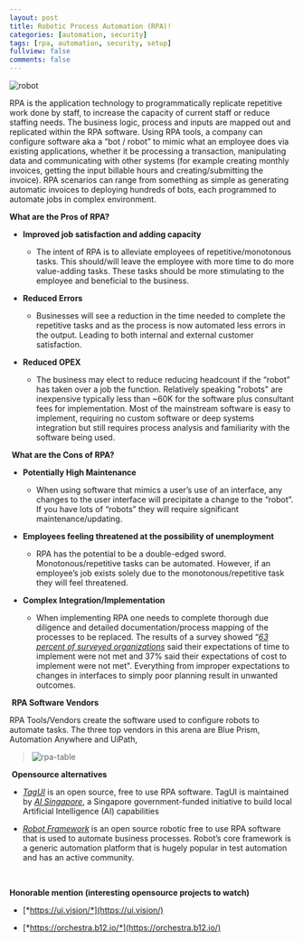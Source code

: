 ```yaml
---
layout: post
title: Robotic Process Automation (RPA)!
categories: [automation, security]
tags: [rpa, automation, security, setup]
fullview: false
comments: false
---
```

![robot](https://cyberthreatinfo.github.io/images/robot.png)

RPA is the application technology to programmatically replicate
repetitive work done by staff, to increase the capacity of current staff
or reduce staffing needs. The business logic, process and inputs are
mapped out and replicated within the RPA software. Using RPA tools, a
company can configure software aka a “bot / robot” to mimic what an
employee does via existing applications, whether it be processing a
transaction, manipulating data and communicating with other systems (for
example creating monthly invoices, getting the input billable hours and
creating/submitting the invoice). RPA scenarios can range from something
as simple as generating automatic invoices to deploying hundreds of
bots, each programmed to automate jobs in complex environment.

**What are the Pros of RPA?**

-   **Improved job satisfaction and adding capacity**

    -   The intent of RPA is to alleviate employees of
        repetitive/monotonous tasks. This should/will leave the employee
        with more time to do more value-adding tasks. These tasks should
        be more stimulating to the employee and beneficial to
        the business.

<!-- -->

-   **Reduced Errors**

    -   Businesses will see a reduction in the time needed to complete
        the repetitive tasks and as the process is now automated less
        errors in the output. Leading to both internal and external
        customer satisfaction.

<!-- -->

-   **Reduced OPEX**

    -   The business may elect to reduce reducing headcount if the
        “robot” has taken over a job the function. Relatively speaking
        "robots" are inexpensive typically less than \~60K for the
        software plus consultant fees for implementation. Most of the
        mainstream software is easy to implement, requiring no custom
        software or deep systems integration but still requires process
        analysis and familiarity with the software being used.

 **What are the Cons of RPA?**

-   **Potentially High Maintenance**

    -   When using software that mimics a user’s use of an interface,
        any changes to the user interface will precipitate a change to
        the “robot”. If you have lots of “robots” they will require
        significant maintenance/updating.

<!-- -->

-   **Employees feeling threatened at the possibility of unemployment**

    -   RPA has the potential to be a double-edged sword.
        Monotonous/repetitive tasks can be automated. However, if an
        employee’s job exists solely due to the monotonous/repetitive
        task they will feel threatened.

<!-- -->

-   **Complex Integration/Implementation**

    -   When implementing RPA one needs to complete thorough due
        diligence and detailed documentation/process mapping of the
        processes to be replaced. The results of a survey showed “[*63
        percent of surveyed
        organizations*](https://www2.deloitte.com/content/dam/Deloitte/at/Documents/technology/at-technology-robots-are-ready.pdf)
        said their expectations of time to implement were not met and
        37% said their expectations of cost to implement were not met".
        Everything from improper expectations to changes in interfaces
        to simply poor planning result in unwanted outcomes.

 **RPA Software Vendors**

RPA Tools/Vendors create the software used to configure robots to
automate tasks. The three top vendors in this arena are Blue Prism,
Automation Anywhere and UiPath,

> ![rpa-table](https://cyberthreatinfo.github.io/images/rpa-table.png)

 **Opensource alternatives**

-   [*TagUI*](https://github.com/kelaberetiv/TagUI) is an open source,
    free to use RPA software. TagUI is maintained by [*AI
    Singapore*](https://www.aisingapore.org/), a Singapore
    government-funded initiative to build local Artificial
    Intelligence (AI) capabilities

-   [*Robot Framework*](https://robotframework.org/) is an open source
    robotic free to use RPA software that is used to automate
    business processes. Robot’s core framework is a generic automation
    platform that is hugely popular in test automation and has an
    active community.

 

**Honorable mention (interesting opensource projects to watch)**

-   [*https://ui.vision/*](https://ui.vision/)

-   [*https://orchestra.b12.io/*](https://orchestra.b12.io/)
